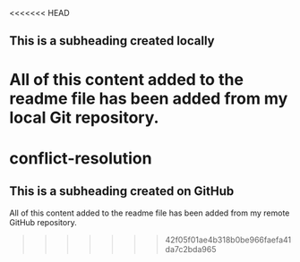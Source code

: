 <<<<<<< HEAD
## This is a subheading created locally

All of this content added to the readme file has been added from my local Git repository.
=======
# conflict-resolution

## This is a subheading created on GitHub

All of this content added to the readme file has been added from my remote GitHub repository.
>>>>>>> 42f05f01ae4b318b0be966faefa41da7c2bda965
